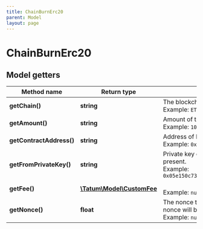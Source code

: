 ```yaml
---
title: ChainBurnErc20
parent: Model
layout: page
---
```


# ChainBurnErc20

## Model getters

Method name | Return type | Description | Notes
------------ | ------------- | ------------- | -------------
**getChain()** | **string** | The blockchain to work with <br>Example: `ETH` |
**getAmount()** | **string** | Amount of tokens to be destroyed. <br>Example: `100000` |
**getContractAddress()** | **string** | Address of ERC20 token <br>Example: `0x687422eEA2cB73B5d3e242bA5456b782919AFc85` |
**getFromPrivateKey()** | **string** | Private key of sender address. Private key, or signature Id must be present. <br>Example: `0x05e150c73f1920ec14caa1e0b6aa09940899678051a78542840c2668ce5080c2` |
**getFee()** | [**\Tatum\Model\CustomFee**](../CustomFee) |  <br>Example: `null` | [optional]
**getNonce()** | **float** | The nonce to be set to the transaction; if not present, the last known nonce will be used <br>Example: `null` | [optional]

